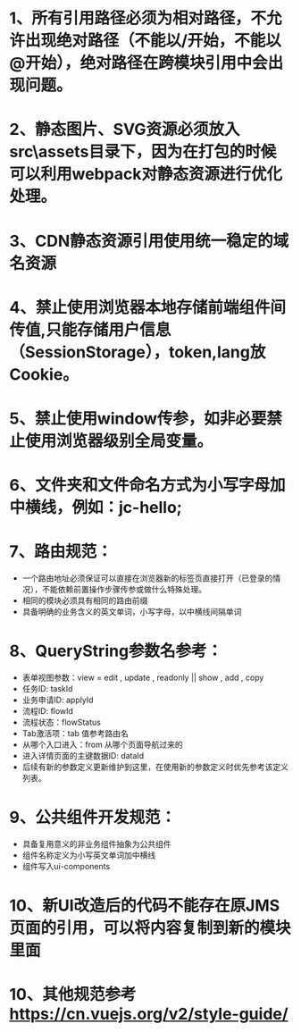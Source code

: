 # 1、所有引用路径必须为相对路径，不允许出现绝对路径（不能以/开始，不能以@开始），绝对路径在跨模块引用中会出现问题。
# 2、静态图片、SVG资源必须放入src\assets目录下，因为在打包的时候可以利用webpack对静态资源进行优化处理。
# 3、CDN静态资源引用使用统一稳定的域名资源
# 4、禁止使用浏览器本地存储前端组件间传值,只能存储用户信息（SessionStorage），token,lang放Cookie。
# 5、禁止使用window传参，如非必要禁止使用浏览器级别全局变量。
# 6、文件夹和文件命名方式为小写字母加中横线，例如：jc-hello;
# 7、路由规范：
- 一个路由地址必须保证可以直接在浏览器新的标签页直接打开（已登录的情况），不能依赖前置操作步骤传参或做什么特殊处理。
- 相同的模块必须具有相同的路由前缀
- 具备明确的业务含义的英文单词，小写字母，以中横线间隔单词
# 8、QueryString参数名参考：
- 表单视图参数：view  = edit , update , readonly || show , add , copy
- 任务ID: taskId
- 业务申请ID: applyId
- 流程ID: flowId
- 流程状态：flowStatus
- Tab激活项：tab 值参考路由名
- 从哪个入口进入：from 从哪个页面导航过来的
- 进入详情页面的主键数据ID: dataId
- 后续有新的参数定义更新维护到这里，在使用新的参数定义时优先参考该定义列表。
# 9、公共组件开发规范：
- 具备复用意义的非业务组件抽象为公共组件
- 组件名称定义为小写英文单词加中横线
- 组件写入ui-components
# 10、新UI改造后的代码不能存在原JMS页面的引用，可以将内容复制到新的模块里面
# 10、其他规范参考 https://cn.vuejs.org/v2/style-guide/
